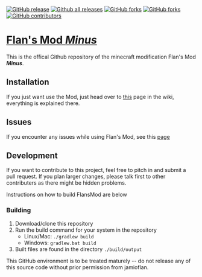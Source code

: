 [![GitHub release](https://img.shields.io/github/v/tag/FlansMods/FlansMod.svg?include_prereleases&sort=semver&color=brightgreen)](https://GitHub.com//FlansMods/FlansMod/releases/)
[![Github all releases](https://img.shields.io/github/downloads/FlansMods/FlansMod/total.svg)](https://GitHub.com/FlansMods/FlansMod/releases/)
[![GitHub forks](https://img.shields.io/github/forks/FlansMods/FlansMod.svg?color=brightgreen)](https://GitHub.com/FlansMods/FlansMod/network/)
[![GitHub forks](https://img.shields.io/github/stars/FlansMods/FlansMod.svg?color=brightgreen)](https://GitHub.com/FlansMods/FlansMod/stargazers/)
[![GitHub contributors](https://img.shields.io/github/contributors/FlansMods/FlansMod.svg)](https://GitHub.com/FlansMods/FlansMod/graphs/contributors/)

# [Flan's Mod _Minus_](https://www.fexcraft.net/)

This is the offical Github repository of the minecraft modification Flan's Mod _**Minus**_.

## Installation

If you just want use the Mod, just head over to [this](https://github.com/FlansMods/FlansMod/wiki/Installing-FlansMod) page in the wiki, everything is explained there.

## Issues

If you encounter any issues while using Flan's Mod, see this [page](https://github.com/FlansMods/FlansMod/wiki/Issue-Reporting)

## Development

If you want to contribute to this project, feel free to pitch in and submit a pull request. If you plan larger changes, please talk first to other contributers as there might be hidden problems.

Instructions on how to build FlansMod are below

### Building
1. Download/clone this repository
1. Run the build command for your system in the repository
	- Linux/Mac: `./gradlew build`
	- Windows: `gradlew.bat build`
1. Built files are found in the directory `./build/output`


This GitHub environment is to be treated maturely -- do not release any of this source code without prior
permission from jamioflan.
